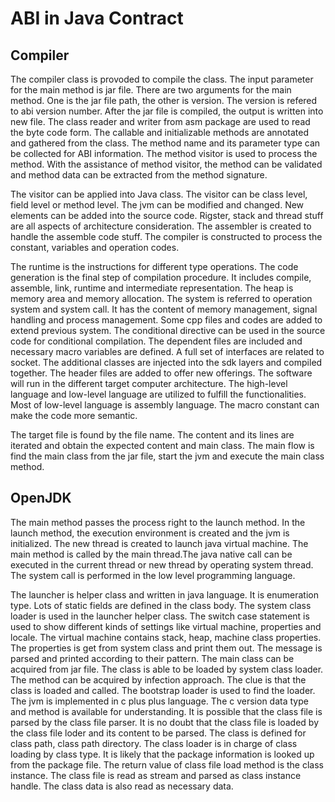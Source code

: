# ABI in Java Contract

## Compiler

The compiler class is provoded to compile the class. The input parameter for the main method is jar file. There are two arguments for the main method. One is the jar file path, the other is version. The version is refered to abi version number. After the jar file is compiled, the output is written into new file. The class reader and writer from asm package are used to read the byte code form. The callable and initializable methods are annotated and gathered from the class. The method name and its parameter type can be collected for ABI information. The method visitor is used to process the method. With the assistance of method visitor, the method can be validated and method data can be extracted from the method signature.

The visitor can be applied into Java class. The visitor can be class level, field level or method level. The jvm can be modified and changed. New elements can be added into the source code. Rigster, stack and thread stuff are all aspects of architecture consideration. The assembler is created to handle the assemble code stuff. The compiler is constructed to process the constant, variables and operation codes. 

The runtime is the instructions for different type operations. The code generation is the final step of compilation procedure. It includes compile, assemble, link, runtime and intermediate representation. The heap is memory area and memory allocation. The system is referred to operation system and system call. It has the content of memory management, signal handling and process management. Some cpp files and codes are added to extend previous system. The conditional directive can be used in the source code for conditional compilation. The dependent files are included and necessary macro variables are defined. A full set of interfaces are related to socket. The additional classes are injected into the sdk layers and compiled together. The header files are added to offer new offerings. The software will run in the different target computer architecture. The high-level language and low-level language are utilized to fulfill the functionalities. Most of low-level language is assembly language. The macro constant can make the code more semantic. 

The target file is found by the file name. The content and its lines are iterated and obtain the expected content and main class. The main flow is find the main class from the jar file, start the jvm and execute the main class method. 

## OpenJDK

The main method passes the process right to the launch method. In the launch method, the execution environment is created and the jvm is initialized. The new thread is created to launch java virtual machine. The main method is called by the main thread.The java native call can be executed in the current thread or new thread by operating system thread. The system call is performed in the low level programming language. 

The launcher is helper class and written in java language. It is enumeration type. Lots of static fields are defined in the class body. The system class loader is used in the launcher helper class. The switch case statement is used to show different kinds of settings like virtual machine, properties and locale. The virtual machine contains stack, heap, machine class properties. The properties is get from system class and print them out. The message is parsed and printed according to their pattern. The main class can be acquired from jar file. The class is able to be loaded by system class loader. The method can be acquired by infection approach. The clue is that the class is loaded and called. The bootstrap loader is used to find the loader. The jvm is implemented in c plus plus language. The c version data type and method is available for understanding. It is possible that the class file is parsed by the class file parser. It is no doubt that the class file is loaded by the class file loder and its content to be parsed. The class is defined for class path, class path directory. The class loader is in charge of class loading by class type. It is likely that the package information is looked up from the package file. The return value of class file load method is the class instance. The class file is read as stream and parsed as class instance handle. The class data is also read as necessary data. 